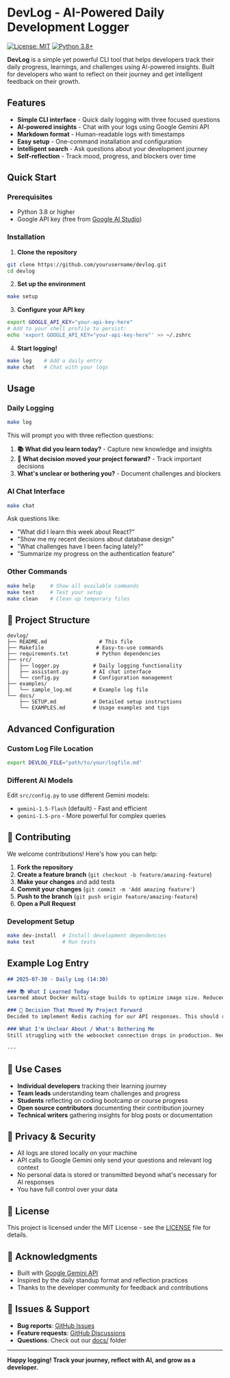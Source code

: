 # DevLog - AI-Powered Daily Development Logger

[![License: MIT](https://img.shields.io/badge/License-MIT-yellow.svg)](https://opensource.org/licenses/MIT)
[![Python 3.8+](https://img.shields.io/badge/python-3.8+-blue.svg)](https://www.python.org/downloads/)

**DevLog** is a simple yet powerful CLI tool that helps developers track their daily progress, learnings, and challenges using AI-powered insights. Built for developers who want to reflect on their journey and get intelligent feedback on their growth.

## Features

- **Simple CLI interface** - Quick daily logging with three focused questions
- **AI-powered insights** - Chat with your logs using Google Gemini API
- **Markdown format** - Human-readable logs with timestamps
- **Easy setup** - One-command installation and configuration
- **Intelligent search** - Ask questions about your development journey
- **Self-reflection** - Track mood, progress, and blockers over time

## Quick Start

### Prerequisites
- Python 3.8 or higher
- Google API key (free from [Google AI Studio](https://makersuite.google.com/app/apikey))

### Installation

1. **Clone the repository**
```bash
git clone https://github.com/yourusername/devlog.git
cd devlog
```

2. **Set up the environment**
```bash
make setup
```

3. **Configure your API key**
```bash
export GOOGLE_API_KEY="your-api-key-here"
# Add to your shell profile to persist:
echo 'export GOOGLE_API_KEY="your-api-key-here"' >> ~/.zshrc
```

4. **Start logging!**
```bash
make log    # Add a daily entry
make chat   # Chat with your logs
```

## Usage

### Daily Logging
```bash
make log
```
This will prompt you with three reflection questions:
1. **📚 What did you learn today?** - Capture new knowledge and insights
2. **🚀 What decision moved your project forward?** - Track important decisions
3. **What's unclear or bothering you?** - Document challenges and blockers

### AI Chat Interface
```bash
make chat
```
Ask questions like:
- "What did I learn this week about React?"
- "Show me my recent decisions about database design"
- "What challenges have I been facing lately?"
- "Summarize my progress on the authentication feature"

### Other Commands
```bash
make help     # Show all available commands
make test     # Test your setup
make clean    # Clean up temporary files
```

## 📁 Project Structure

```
devlog/
├── README.md                 # This file
├── Makefile                 # Easy-to-use commands
├── requirements.txt         # Python dependencies
├── src/
│   ├── logger.py           # Daily logging functionality
│   ├── assistant.py        # AI chat interface
│   └── config.py           # Configuration management
├── examples/
│   └── sample_log.md       # Example log file
└── docs/
    ├── SETUP.md            # Detailed setup instructions
    └── EXAMPLES.md         # Usage examples and tips
```

## Advanced Configuration

### Custom Log File Location
```bash
export DEVLOG_FILE="path/to/your/logfile.md"
```

### Different AI Models
Edit `src/config.py` to use different Gemini models:
- `gemini-1.5-flash` (default) - Fast and efficient
- `gemini-1.5-pro` - More powerful for complex queries

## 🤝 Contributing

We welcome contributions! Here's how you can help:

1. **Fork the repository**
2. **Create a feature branch** (`git checkout -b feature/amazing-feature`)
3. **Make your changes** and add tests
4. **Commit your changes** (`git commit -m 'Add amazing feature'`)
5. **Push to the branch** (`git push origin feature/amazing-feature`)
6. **Open a Pull Request**

### Development Setup
```bash
make dev-install  # Install development dependencies
make test         # Run tests
```

## Example Log Entry

```markdown
## 2025-07-30 - Daily Log (14:30)

### 📚 What I Learned Today
Learned about Docker multi-stage builds to optimize image size. Reduced our production image from 1.2GB to 300MB by separating build and runtime dependencies.

### 🚀 Decision That Moved My Project Forward
Decided to implement Redis caching for our API responses. This should reduce database load by ~70% based on our query patterns.

### What I'm Unclear About / What's Bothering Me
Still struggling with the websocket connection drops in production. Need to investigate if it's a load balancer issue or application-level problem.

---
```

## 🎯 Use Cases

- **Individual developers** tracking their learning journey
- **Team leads** understanding team challenges and progress
- **Students** reflecting on coding bootcamp or course progress
- **Open source contributors** documenting their contribution journey
- **Technical writers** gathering insights for blog posts or documentation

## 🔐 Privacy & Security

- All logs are stored locally on your machine
- API calls to Google Gemini only send your questions and relevant log context
- No personal data is stored or transmitted beyond what's necessary for AI responses
- You have full control over your data

## 📄 License

This project is licensed under the MIT License - see the [LICENSE](LICENSE) file for details.

## 🙏 Acknowledgments

- Built with [Google Gemini API](https://ai.google.dev/)
- Inspired by the daily standup format and reflection practices
- Thanks to the developer community for feedback and contributions

## 🐛 Issues & Support

- **Bug reports**: [GitHub Issues](https://github.com/yourusername/devlog/issues)
- **Feature requests**: [GitHub Discussions](https://github.com/yourusername/devlog/discussions)
- **Questions**: Check out our [docs/](docs/) folder

---

**Happy logging! Track your journey, reflect with AI, and grow as a developer.**
